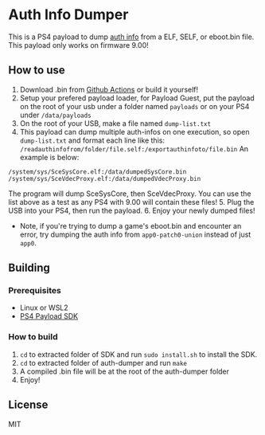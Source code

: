 # Auth Info Dumper

This is a PS4 payload to dump [auth info](https://www.psdevwiki.com/ps4/Auth_Info) from a ELF, SELF, or eboot.bin file. This payload only works on firmware 9.00!

## How to use

1. Download .bin from [Github Actions](test) or build it yourself!
2. Setup your prefered payload loader, for Payload Guest, put the payload on the root of your usb under a folder named `payloads` or on your PS4 under `/data/payloads`
3. On the root of your USB, make a file named `dump-list.txt`
4. This payload can dump multiple auth-infos on one execution, so open `dump-list.txt` and format each line like this: `/readauthinfofrom/folder/file.self:/exportauthinfoto/file.bin` An example is below:
```
/system/sys/SceSysCore.elf:/data/dumpedSysCore.bin
/system/sys/SceVdecProxy.elf:/data/dumpedVdecProxy.bin
```
The program will dump SceSysCore, then SceVdecProxy. You can use the list above as a test as any PS4 with 9.00 will contain these files!
5. Plug the USB into your PS4, then run the payload.
6. Enjoy your newly dumped files!

- Note, if you're trying to dump a game's eboot.bin and encounter an error, try dumping the auth info from `app0-patch0-union` instead of just `app0`.

## Building

### Prerequisites

- Linux or WSL2
- [PS4 Payload SDK](https://github.com/Scene-Collective/ps4-payload-sdk)

### How to build

1. `cd` to extracted folder of SDK and run `sudo install.sh` to install the SDK.
2. `cd` to extracted folder of auth-dumper and run `make`
3. A compiled .bin file will be at the root of the auth-dumper folder
4. Enjoy!

## License

MIT
